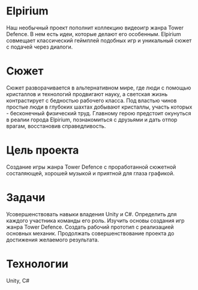 # Elpirium
Наш необычный проект пополнит коллекцию видеоигр жанра Tower Defence. В нем есть идеи, которые делают его особенным. Еlpirium совмещает классический геймплей подобных игр и уникальный сюжет с подачей через диалоги.
# Сюжет
Сюжет разворачивается в альтернативном мире, где люди с помощью кристаллов и технологий продвигают науку, а светская жизнь контрастирует с бедностью рабочего класса. Под властью чинов простые люди  в глубоких шахтах добывают кристаллы, участь которых - бесконечный физический труд. Главному герою предстоит окунуться в реалии города Elpirium, познакомиться с друзьями и дать отпор врагам, восстановив справедливость.
# Цель проекта
Создание игры жанра Tower Defence с проработанной сюжетной состаляющей, хорошей музыкой и приятной для глаза графикой.
# Задачи
Усовершенствовать навыки владения Unity и C#.
Определить для каждого участника команды его роль.
Изучить основы создания игр жанра Tower Defence.
Создать рабочий прототип с реализацией основных механик.
Продолжать совершенствование проекта до достижения желаемого результата.
# Технологии
Unity, C#
